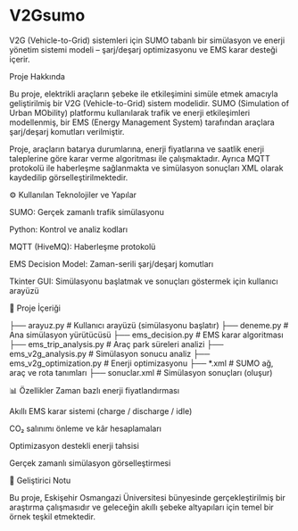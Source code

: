 # V2Gsumo
V2G (Vehicle-to-Grid) sistemleri için SUMO tabanlı bir simülasyon ve enerji yönetim sistemi modeli – şarj/deşarj optimizasyonu ve EMS karar desteği içerir.



Proje Hakkında

Bu proje, elektrikli araçların şebeke ile etkileşimini simüle etmek amacıyla geliştirilmiş bir V2G (Vehicle-to-Grid) sistem modelidir. SUMO (Simulation of Urban MObility) platformu kullanılarak trafik ve enerji etkileşimleri modellenmiş, bir EMS (Energy Management System) tarafından araçlara şarj/deşarj komutları verilmiştir.

Proje, araçların batarya durumlarına, enerji fiyatlarına ve saatlik enerji taleplerine göre karar verme algoritması ile çalışmaktadır. Ayrıca MQTT protokolü ile haberleşme sağlanmakta ve simülasyon sonuçları XML olarak kaydedilip görselleştirilmektedir.

⚙️ Kullanılan Teknolojiler ve Yapılar

SUMO: Gerçek zamanlı trafik simülasyonu

Python: Kontrol ve analiz kodları

MQTT (HiveMQ): Haberleşme protokolü

EMS Decision Model: Zaman-serili şarj/deşarj komutları

Tkinter GUI: Simülasyonu başlatmak ve sonuçları göstermek için kullanıcı arayüzü

📂 Proje İçeriği



├── arayuz.py               # Kullanıcı arayüzü (simülasyonu başlatır)
├── deneme.py               # Ana simülasyon yürütücüsü
├── ems_decision.py         # EMS karar algoritması
├── ems_trip_analysis.py    # Araç park süreleri analizi
├── ems_v2g_analysis.py     # Simülasyon sonucu analiz
├── ems_v2g_optimization.py # Enerji optimizasyonu
├── *.xml                   # SUMO ağ, araç ve rota tanımları
├── sonuclar.xml            # Simülasyon sonuçları (oluşur)


📊 Özellikler
Zaman bazlı enerji fiyatlandırması

Akıllı EMS karar sistemi (charge / discharge / idle)

CO₂ salınımı önleme ve kâr hesaplamaları

Optimizasyon destekli enerji tahsisi

Gerçek zamanlı simülasyon görselleştirmesi

👥 Geliştirici Notu


Bu proje, Eskişehir Osmangazi Üniversitesi bünyesinde gerçekleştirilmiş bir araştırma çalışmasıdır ve geleceğin akıllı şebeke altyapıları için temel bir örnek teşkil etmektedir.
